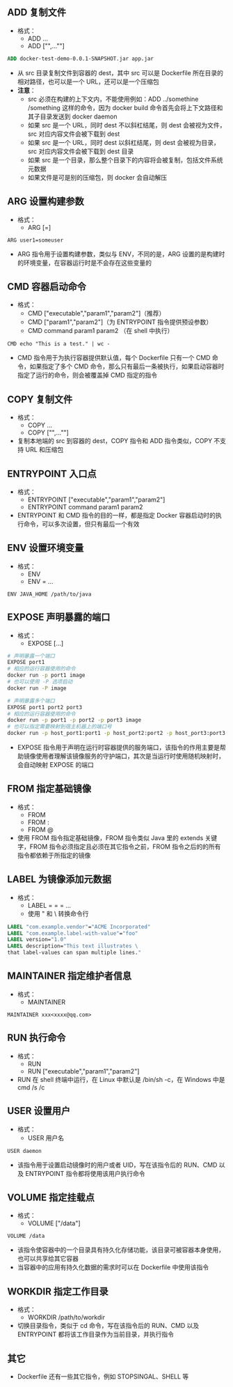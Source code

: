 ADD 复制文件
--------

*   格式：
    *   ADD <src>...<dest>
    *   ADD ["<src>",..."<dest>"]

```dockerfile
ADD docker-test-demo-0.0.1-SNAPSHOT.jar app.jar
```

*   从 src 目录复制文件到容器的 dest，其中 src 可以是 Dockerfile 所在目录的相对路径，也可以是一个 URL，还可以是一个压缩包
*   **注意**：
    *   src 必须在构建的上下文内，不能使用例如：ADD ../somethine /something 这样的命令，因为 docker build 命令首先会将上下文路径和其子目录发送到 docker daemon
    *   如果 src 是一个 URL，同时 dest 不以斜杠结尾，则 dest 会被视为文件，src 对应内容文件会被下载到 dest
    *   如果 src 是一个 URL，同时 dest 以斜杠结尾，则 dest 会被视为目录，src 对应内容文件会被下载到 dest 目录
    *   如果 src 是一个目录，那么整个目录下的内容将会被复制，包括文件系统元数据
    *   如果文件是可是别的压缩包，则 docker 会自动解压

ARG 设置构建参数
----------

*   格式：
    *   ARG <name>[=<default value>]

```
ARG user1=someuser
```

*   ARG 指令用于设置构建参数，类似与 ENV，不同的是，ARG 设置的是构建时的环境变量，在容器运行时是不会存在这些变量的

CMD 容器启动命令
----------

*   格式：
    *   CMD ["executable","param1","param2"]（推荐）
    *   CMD ["param1","param2"]（为 ENTRYPOINT 指令提供预设参数）
    *   CMD command param1 param2 （在 shell 中执行）

```
CMD echo "This is a test." | wc -
```

*   CMD 指令用于为执行容器提供默认值，每个 Dockerfile 只有一个 CMD 命令，如果指定了多个 CMD 命令，那么只有最后一条被执行，如果启动容器时指定了运行的命令，则会被覆盖掉 CMD 指定的指令

COPY 复制文件
---------

*   格式：
    *   COPY <src>...<dest>
    *   COPY ["<src>",..."<dest>"]
*   复制本地端的 src 到容器的 dest，COPY 指令和 ADD 指令类似，COPY 不支持 URL 和压缩包

ENTRYPOINT 入口点
--------------

*   格式：
    *   ENTRYPOINT ["executable","param1","param2"]
    *   ENTRYPOINT command param1 param2
*   ENTRYPOINT 和 CMD 指令的目的一样，都是指定 Docker 容器启动时的执行命令，可以多次设置，但只有最后一个有效

ENV 设置环境变量
----------

*   格式：
    *   ENV <key> <value>
    *   ENV <key>=<value> ...

```
ENV JAVA_HOME /path/to/java
```

EXPOSE 声明暴露的端口
--------------

*   格式：
    *   EXPOSE <port> [<port>...]

```sh
# 声明暴露一个端口
EXPOSE port1
# 相应的运行容器使用的命令
docker run -p port1 image
# 也可以使用 -P 选项启动
docker run -P image

# 声明暴露多个端口
EXPOSE port1 port2 port3
# 相应的运行容器使用的命令
docker run -p port1 -p port2 -p port3 image
# 也可以指定需要映射到宿主机器上的端口号
docker run -p host_port1:port1 -p host_port2:port2 -p host_port3:port3 image
```

*   EXPOSE 指令用于声明在运行时容器提供的服务端口，该指令的作用主要是帮助镜像使用者理解该镜像服务的守护端口，其次是当运行时使用随机映射时，会自动映射 EXPOSE 的端口

FROM 指定基础镜像
-----------

*   格式：
    *   FROM <image>
    *   FROM <image>:<tag>
    *   FROM <image>@<digest>
*   使用 FROM 指令指定基础镜像，FROM 指令类似 Java 里的 extends 关键字，FROM 指令必须指定且必须在其它指令之前，FROM 指令之后的的所有指令都依赖于所指定的镜像

LABEL 为镜像添加元数据
--------------

*   格式：
    *   LABEL <key>=<value> <key>=<value> <key>=<value> ...
    *   使用 " 和 \ 转换命令行

```dockerfile
LABEL "com.example.vendor"="ACME Incorporated"
LABEL "com.example.label-with-value"="foo"
LABEL version="1.0"
LABEL description="This text illustrates \ 
that label-values can span multiple lines."
```

MAINTAINER 指定维护者信息
------------------

*   格式：
    *   MAINTAINER <name>

```
MAINTAINER xxx<xxxx@qq.com>
```

RUN 执行命令
--------

*   格式：
    *   RUN <command>
    *   RUN ["executable","param1","param2"]
*   RUN <command> 在 shell 终端中运行，在 Linux 中默认是 /bin/sh -c，在 Windows 中是 cmd /s /c

USER 设置用户
---------

*   格式：
    *   USER 用户名

```
USER daemon
```

*   该指令用于设置启动镜像时的用户或者 UID，写在该指令后的 RUN、CMD 以及 ENTRYPOINT 指令都将使用该用户执行命令

VOLUME 指定挂载点
------------

*   格式：
    *   VOLUME ["/data"]

```
VOLUME /data
```

*   该指令使容器中的一个目录具有持久化存储功能，该目录可被容器本身使用，也可以共享给其它容器
*   当容器中的应用有持久化数据的需求时可以在 Dockerfile 中使用该指令

WORKDIR 指定工作目录
--------------

*   格式：
    *   WORKDIR /path/to/workdir
*   切换目录指令，类似于 cd 命令，写在该指令后的 RUN、CMD 以及 ENTRYPOINT 都将该工作目录作为当前目录，并执行指令

其它
--

*   Dockerfile 还有一些其它指令，例如 STOPSINGAL、SHELL 等